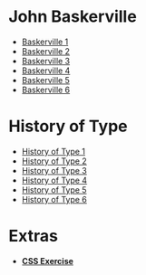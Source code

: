John Baskerville
================

- [Baskerville 1](https://scott-mccabe.github.io/John_Baskerville_/baskerville1.html)
- [Baskerville 2](https://scott-mccabe.github.io/John_Baskerville_/baskerville2.html)
- [Baskerville 3](https://scott-mccabe.github.io/John_Baskerville_/baskerville3.html)
- [Baskerville 4](https://scott-mccabe.github.io/John_Baskerville_/baskerville4.html)
- [Baskerville 5](https://scott-mccabe.github.io/John_Baskerville_/baskerville5.html)
- [Baskerville 6](https://scott-mccabe.github.io/John_Baskerville_/baskerville6.html)


History of Type
===============

- [History of Type 1](https://scott-mccabe.github.io/John_Baskerville_/history1.html)
- [History of Type 2](https://scott-mccabe.github.io/John_Baskerville_/history2.html)
- [History of Type 3](https://scott-mccabe.github.io/John_Baskerville_/history3.html)
- [History of Type 4](https://scott-mccabe.github.io/John_Baskerville_/history4.html)
- [History of Type 5](https://scott-mccabe.github.io/John_Baskerville_/history5.html)
- [History of Type 6](https://scott-mccabe.github.io/John_Baskerville_/history6.html)

Extras
======

- **[CSS Exercise](https://eleventhirty.github.io/John_Baskerville_/CSS%20exercss.html)**   
